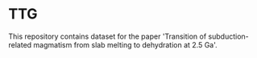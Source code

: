 # TTG
This repository contains dataset for the paper 'Transition of subduction-related magmatism from slab melting to dehydration at 2.5 Ga'.
